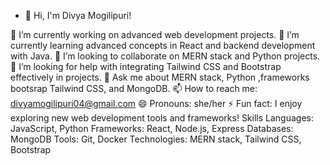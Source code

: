 - 👋 Hi, I'm Divya Mogilipuri!

🔭 I’m currently working on advanced web development projects.
🌱 I’m currently learning advanced concepts in React and backend development with Java.
👯 I’m looking to collaborate on MERN stack and Python projects.
🤔 I’m looking for help with integrating Tailwind CSS and Bootstrap effectively in projects.
💬 Ask me about MERN stack, Python ,frameworks bootsrap Tailwind CSS, and MongoDB.
📫 How to reach me: divyamogilipuri04@gmail.com
😄 Pronouns: she/her
⚡ Fun fact: I enjoy exploring new web development tools and frameworks!
Skills
Languages: JavaScript, Python
Frameworks: React, Node.js, Express
Databases: MongoDB
Tools: Git, Docker
Technologies: MERN stack, Tailwind CSS, Bootstrap


